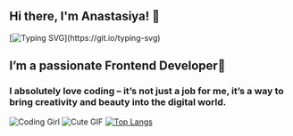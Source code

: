 ## Hi there,  I'm Anastasiya! 👋

<!--
**nastushka-15/nastushka-15** is a ✨ _special_ ✨ repository because its `README.md` (this file) appears on your GitHub profile.

Here are some ideas to get you started:

- 🔭 I’m currently working on ...
- 🌱 I’m currently learning ...
- 👯 I’m looking to collaborate on ...
- 🤔 I’m looking for help with ...
- 💬 Ask me about ...
- 📫 How to reach me: ...
- 😄 Pronouns: ...
- ⚡ Fun fact: ...
-->
[![Typing SVG](https://readme-typing-svg.herokuapp.com?size=24&width=600&lines=Welcome+To+Anastasiya's+Github+Profile..)](https://git.io/typing-svg)


## I’m a passionate Frontend Developer💖
### I absolutely love coding – it’s not just a job for me, it’s a way to bring creativity and beauty into the digital world. 

![Coding Girl](https://media.giphy.com/media/5GoVLqeAOo6Qw/giphy.gif)
![Cute GIF](https://media.giphy.com/media/l2JehprESZg2WACn6/giphy.gif)
[![Top Langs](https://github-readme-stats.vercel.app/api/top-langs/?username=nastushka-15&layout=compact)](https://github.com/nastushka-15/github-readme-stats)
